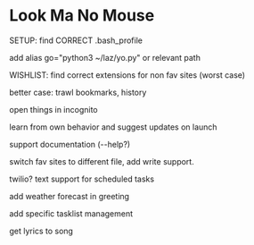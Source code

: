 # Look Ma No Mouse

SETUP:
find CORRECT .bash_profile

add alias go="python3 ~/laz/yo.py" or relevant path

WISHLIST:
find correct extensions for non fav sites (worst case)

better case: trawl bookmarks, history

open things in incognito

learn from own behavior and suggest updates on launch

support documentation (--help?)

switch fav sites to different file, add write support.

twilio? text support for scheduled tasks

add weather forecast in greeting

add specific tasklist management

get lyrics to song
